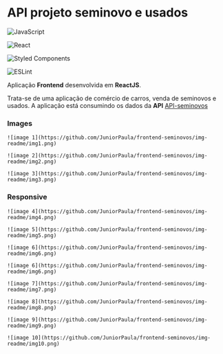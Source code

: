 # API projeto seminovo e usados

![JavaScript](https://img.shields.io/badge/javascript-%23323330.svg?style=for-the-badge&logo=javascript&logoColor=%23F7DF1E)

![React](https://img.shields.io/badge/react-%2320232a.svg?style=for-the-badge&logo=react&logoColor=%2361DAFB)

![Styled Components](https://img.shields.io/badge/styled--components-DB7093?style=for-the-badge&logo=styled-components&logoColor=white)


![ESLint](https://img.shields.io/badge/ESLint-4B3263?style=for-the-badge&logo=eslint&logoColor=white)

Aplicação **Frontend** desenvolvida em **ReactJS**.

Trata-se de uma aplicação de comércio de carros, venda de seminovos e usados. A aplicação está consumindo os dados da **API**
[API-seminovos](https://github.com/JuniorPaula/api-seminovos)

### Images
```
![image 1](https://github.com/JuniorPaula/frontend-seminovos/img-readme/img1.png)
```

```
![image 2](https://github.com/JuniorPaula/frontend-seminovos/img-readme/img2.png)
```

 ```
![image 3](https://github.com/JuniorPaula/frontend-seminovos/img-readme/img3.png)
```

### Responsive

```
![image 4](https://github.com/JuniorPaula/frontend-seminovos/img-readme/img4.png)
```

```
![image 5](https://github.com/JuniorPaula/frontend-seminovos/img-readme/img5.png)
```

```
![image 6](https://github.com/JuniorPaula/frontend-seminovos/img-readme/img6.png)
```

```
![image 6](https://github.com/JuniorPaula/frontend-seminovos/img-readme/img6.png)
```

```
![image 7](https://github.com/JuniorPaula/frontend-seminovos/img-readme/img7.png)
```

```
![image 8](https://github.com/JuniorPaula/frontend-seminovos/img-readme/img8.png)
```

```
![image 9](https://github.com/JuniorPaula/frontend-seminovos/img-readme/img9.png)
```

```
![image 10](https://github.com/JuniorPaula/frontend-seminovos/img-readme/img10.png)
```
